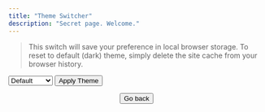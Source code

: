 ```yaml
---
title: "Theme Switcher"
description: "Secret page. Welcome."
---
```

> This switch will save your preference in local browser storage. To reset to default (dark) theme, simply delete the site cache from your browser history.

<div class="theme-switch-wrapper">
    <select class="uppercase bold600 theme-switch" name="theme" id="theme-switcher">
        <option value ="dark">Default</option>
        <option value ="light">Light</option>
        <option value ="gemstone">Gemstone</option>
        <option value ="strawberry">Strawberry</option>
    </select> 
    <button class="irevamp-button bold600 uppercase" onclick="switchTheme()">Apply Theme</button>
</div>   

<div style="text-align: center;">

<button onclick="history.back()" class="irevamp-mx-auto intro-about bold600 uppercase pagenotfound-button" style="">Go back</button>

</div>

